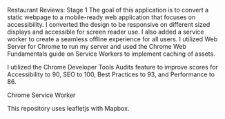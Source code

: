 Restaurant Reviews: Stage 1
The goal of this application is to convert a static webpage to a mobile-ready web application that focuses on accessibility. I converted the design to be responsive on different sized displays and accessible for screen reader use. I also added a service worker to create a seamless offline experience for all users. I utilized Web Server for Chrome to run my server and used the Chrome Web Fundamentals guide on Service Workers to implement caching of assets.

I utilized the Chrome Developer Tools Audits feature to improve scores for Accessibility to 90, SEO to 100, Best Practices to 93, and Performance to 86.

Chrome Service Worker

This repository uses leafletjs with Mapbox.
